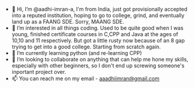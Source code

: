 - 👋 Hi, I’m @aadhi-imran-a, I'm from India, just got provisionally accepted into a reputed institution, hoping to go to college, grind, and eventually land up as a FAANG SDE. Sorry, MAANG SDE.
- 👀 I’m interested in all things coding. Used to be quite good when I was young, finished certificate courses in C,CPP and Java at the ages of 10,10 and 11 respectively. But got a little rusty now because of an 8 gap trying to get into a good college. Starting from scratch again.
- 🌱 I’m currently learning python (and re-learning CPP)
- 💞️ I’m looking to collaborate on anything that can help me hone my skills, especially with other beginners, so I don't end up screwing someone's inportant project over.
- 📫 You can reach me on my email - aaadhiimran@gmail.com
<!---
aadhi-imran-a/aadhi-imran-a is a ✨ special ✨ repository because its `README.md` (this file) appears on your GitHub profile.
You can click the Preview link to take a look at your changes.
--->
